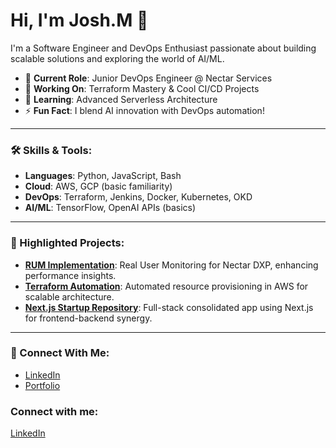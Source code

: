 # Hi, I'm Josh.M 👋  

I'm a Software Engineer and DevOps Enthusiast passionate about building scalable solutions and exploring the world of AI/ML.

- 🌟 **Current Role**: Junior DevOps Engineer @ Nectar Services  
- 🚀 **Working On**: Terraform Mastery & Cool CI/CD Projects  
- 🌱 **Learning**: Advanced Serverless Architecture  
- ⚡ **Fun Fact**: I blend AI innovation with DevOps automation!  

---

### 🛠️ Skills & Tools:
- **Languages**: Python, JavaScript, Bash  
- **Cloud**: AWS, GCP (basic familiarity)  
- **DevOps**: Terraform, Jenkins, Docker, Kubernetes, OKD  
- **AI/ML**: TensorFlow, OpenAI APIs (basics)  

---

### 📂 Highlighted Projects:
- [**RUM Implementation**](#): Real User Monitoring for Nectar DXP, enhancing performance insights.  
- [**Terraform Automation**](#): Automated resource provisioning in AWS for scalable architecture.  
- [**Next.js Startup Repository**](#): Full-stack consolidated app using Next.js for frontend-backend synergy.

---

### 🔗 Connect With Me:
- [LinkedIn](https://linkedin.com/in/yourname)  
- [Portfolio](https://yourportfolio.com)  

### Connect with me:
[LinkedIn](https://www.linkedin.com/in/josh-m123456/)
